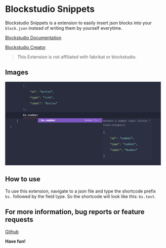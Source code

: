 # Blockstudio Snippets

Blockstudio Snippets is a extension to easily insert json blocks into your `block.json` instead of writing them by yourself everytime.

[Blockstudio Documentation](https://blockstudio.dev/documentation/)

[Blockstudio Creator](https://fabrikat.io/)

> This Extension is not affiliated with fabrikat or blockstudio.

## Images

![Preview](https://raw.githubusercontent.com/fiioonnn/blockstudio-snippets/main/images/screenshot1.png)

## How to use

To use this extension, navigate to a json file and type the shortcode prefix `bs.` followed by the field type.
So the shortcode will look like this: `bs.text`.

## For more information, bug reports or feature requests

[Github](https://github.com/fiioonnn/blockstudio-snippets)

**Have fun!**
